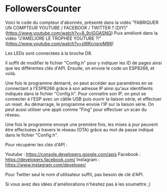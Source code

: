# FollowersCounter

Voici le code du compteur d'abonnés, présenté dans la vidéo "FABRIQUER UN COMPTEUR YOUTUBE / FACEBOOK / TWITTER ? [DIY]" (https://www.youtube.com/watch?v=8_9clGGASNQ)
Puis amélioré dans la vidéo "J'AMÉLIORE LE TROPHÉE YOUTUBE ?!" (https://www.youtube.com/watch?v=sWKcnsrpM98)

Les LEDs sont connectées à la broche D8.

Il suffit de modifier le fichier "Config.h" pour y indiquer les ID de pages ainsi que les différentes clés d'API.
Ensuite, on envoie le code un ESP8266, et voilà.

Une fois le programme démarré, on peut accéder aux paramètres en se connectant à l'ESP8266 grâce à son adresse IP ainsi qu'aux identifients indiqués dans le fichier "Config.h".
Pour connaitre son IP, on peut se connecter à l'ESP avec un câble USB puis ouvrir la liaison série, et effectuer un reset. Au démarrage, le programme envoie l'IP sur la liaison série.
On peut aussi utiliser une appli comme "Fing" pour effectuer un scan du réseau.

Une fois le programme envoyé une première fois, les mises à jour peuvent être effectuées à travers le réseau (OTA) grâce au mot de passe indiqué dans le fichier "Config.h".

Pour récupérer les clés d'API :

Youtube : https://console.developers.google.com/apis
Facebook : https://developers.facebook.com/
Instagram : https://www.instagram.com/developer/

Pour Twitter seul le nom d'utilisateur suffit, pas besoin de clé d'API.

Si vous avez des idées d'améliorations n'hésitez pas à les soumettre ;)
